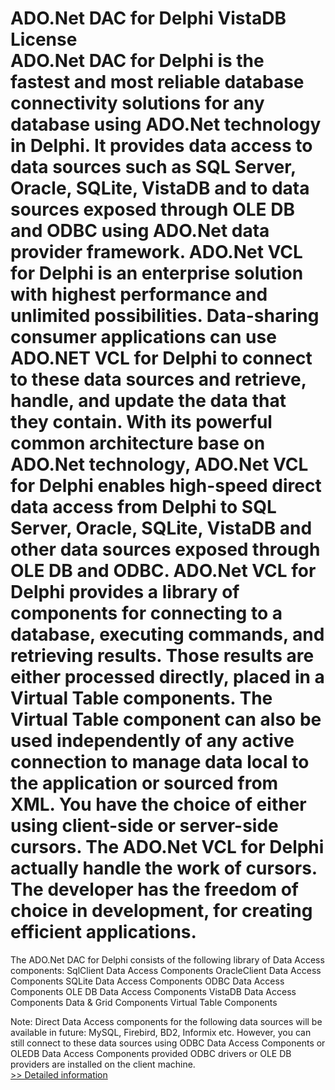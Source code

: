 # ADO.Net DAC for Delphi VistaDB License<br />ADO.Net DAC for Delphi is the fastest and most reliable database connectivity solutions for any database using ADO.Net technology in Delphi. It provides data access to data sources such as SQL Server, Oracle, SQLite, VistaDB and to data sources exposed through OLE DB and ODBC using ADO.Net data provider framework. ADO.Net VCL for Delphi is an enterprise solution with highest performance and unlimited possibilities. Data-sharing consumer applications can use ADO.NET VCL for Delphi to connect to these data sources and retrieve, handle, and update the data that they contain. With its powerful common architecture base on ADO.Net technology, ADO.Net VCL for Delphi enables high-speed direct data access from Delphi to SQL Server, Oracle, SQLite, VistaDB and other data sources exposed through OLE DB and ODBC. ADO.Net VCL for Delphi provides a library of components for connecting to a database, executing commands, and retrieving results. Those results are either processed directly, placed in a Virtual Table components. The Virtual Table component can also be used independently of any active connection to manage data local to the application or sourced from XML. You have the choice of either using client-side or server-side cursors. The ADO.Net VCL for Delphi actually handle the work of cursors. The developer has the freedom of choice in development, for creating efficient applications.

The ADO.Net DAC for Delphi consists of the following library of Data Access components:
SqlClient Data Access Components
OracleClient Data Access Components
SQLite Data Access Components
ODBC Data Access Components
OLE DB Data Access Components
VistaDB Data Access Components
Data & Grid Components
Virtual Table Components

Note: Direct Data Access components for the following data sources will be available in future: MySQL, Firebird, BD2, Informix etc. However, you can still connect to these data sources using ODBC Data Access Components or OLEDB Data Access Components provided ODBC drivers or OLE DB providers are installed on the client machine.<br />[>> Detailed information](https://secure.shareit.com/shareit/product.html?productid=300986477&affiliateid=200057808)